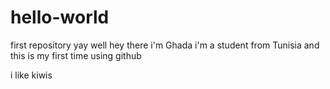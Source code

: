 # hello-world
first repository yay
well hey there i'm Ghada i'm a student from Tunisia and this is my first time using github 

i like kiwis  
